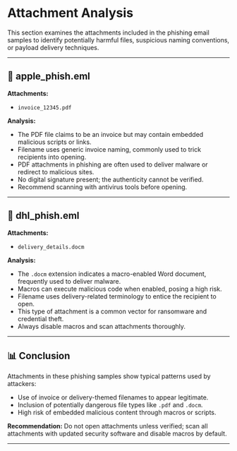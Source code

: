 # Attachment Analysis

This section examines the attachments included in the phishing email samples to identify potentially harmful files, suspicious naming conventions, or payload delivery techniques.

---

## 📧 apple_phish.eml

**Attachments:**

- `invoice_12345.pdf`

**Analysis:**

- The PDF file claims to be an invoice but may contain embedded malicious scripts or links.
- Filename uses generic invoice naming, commonly used to trick recipients into opening.
- PDF attachments in phishing are often used to deliver malware or redirect to malicious sites.
- No digital signature present; the authenticity cannot be verified.
- Recommend scanning with antivirus tools before opening.

---

## 📧 dhl_phish.eml

**Attachments:**

- `delivery_details.docm`

**Analysis:**

- The `.docm` extension indicates a macro-enabled Word document, frequently used to deliver malware.
- Macros can execute malicious code when enabled, posing a high risk.
- Filename uses delivery-related terminology to entice the recipient to open.
- This type of attachment is a common vector for ransomware and credential theft.
- Always disable macros and scan attachments thoroughly.

---

## 📊 Conclusion

Attachments in these phishing samples show typical patterns used by attackers:
- Use of invoice or delivery-themed filenames to appear legitimate.
- Inclusion of potentially dangerous file types like `.pdf` and `.docm`.
- High risk of embedded malicious content through macros or scripts.

**Recommendation:** Do not open attachments unless verified; scan all attachments with updated security software and disable macros by default.

---

